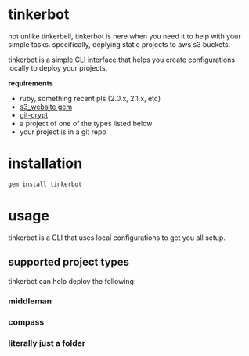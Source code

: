 # tinkerbot

not unlike tinkerbell, tinkerbot is here when you need it to help with your simple tasks. specifically, deplying static projects to aws s3 buckets.

tinkerbot is a simple CLI interface that helps you create configurations locally to deploy your projects.

**requirements**

- ruby, something recent pls (2.0.x, 2.1.x, etc)
- [s3_website gem](https://github.com/laurilehmijoki/s3_website)
- [git-crypt](https://github.com/AGWA/git-crypt)
- a project of one of the types listed below
- your project is in a git repo

# installation

```bash
gem install tinkerbot
```

# usage

tinkerbot is a CLI that uses local configurations to get you all setup. 

## supported project types

tinkerbot can help deploy the following:

### middleman

### compass

### literally just a folder
